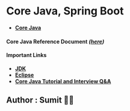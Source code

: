 # Core Java, Spring Boot

* **[Core Java](https://github.com/snjava/FSD-100123/tree/main/code/corejava)**
#### Core Java Reference Document _([here](https://github.com/snjava/FSD-100123/blob/main/docs/CoreJava.docx))_


#### Important Links

* **[JDK](https://www.oracle.com/java/technologies/downloads/)**
* **[Eclipse](https://www.eclipse.org/downloads/download.php?file=/technology/epp/downloads/release/2022-12/R/eclipse-jee-2022-12-R-win32-x86_64.zip)**
* **[Core Java Tutorial and Interview Q&A](https://javainbeats.com/#/)**

## Author : Sumit :technologist:

